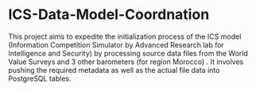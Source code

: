 # ICS-Data-Model-Coordnation
This project aims to expedite the initialization process of the ICS model (Information Competition Simulator by Advanced Research lab for Intelligence and Security) by processing source data files from the World Value Surveys and 3 other barometers (for region Morocco) . It involves pushing the required metadata as well as the actual file data into PostgreSQL tables.
